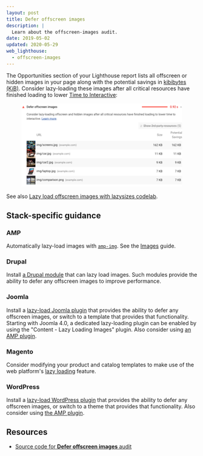 ```yaml
---
layout: post
title: Defer offscreen images
description: |
  Learn about the offscreen-images audit.
date: 2019-05-02
updated: 2020-05-29
web_lighthouse:
  - offscreen-images
---
```


The Opportunities section of your Lighthouse report lists
all offscreen or hidden images in your page
along with the potential savings in [kibibytes (KiB)](https://en.wikipedia.org/wiki/Kibibyte).
Consider lazy-loading these images
after all critical resources have finished loading
to lower [Time to Interactive](/interactive):

<figure class="w-figure">
  <img class="w-screenshot" src="offscreen-images.png" alt="A screenshot of the Lighthouse Defer offscreen images audit">
</figure>

See also [Lazy load offscreen images with lazysizes codelab](/codelab-use-lazysizes-to-lazyload-images).

## Stack-specific guidance

### AMP

Automatically lazy-load images with [`amp-img`](https://amp.dev/documentation/components/amp-img/).
See the [Images](https://amp.dev/documentation/guides-and-tutorials/develop/media_iframes_3p/#images)
guide.

### Drupal

Install [a Drupal module][drupal] that can lazy load images. Such modules
provide the ability to defer any offscreen images to improve performance.

### Joomla

Install a [lazy-load Joomla
plugin](https://extensions.joomla.org/instant-search/?jed_live%5Bquery%5D=lazy%20loading)
that provides the ability to defer any offscreen images, or switch to a template
that provides that functionality. Starting with Joomla 4.0, a dedicated
lazy-loading plugin can be enabled by using the "Content - Lazy Loading Images"
plugin. Also consider using [an AMP
plugin](https://extensions.joomla.org/instant-search/?jed_live%5Bquery%5D=amp).

### Magento

Consider modifying your product and catalog templates to make use of the web
platform's [lazy loading](/native-lazy-loading) feature.

### WordPress

Install a [lazy-load WordPress
plugin](https://wordpress.org/plugins/search/lazy+load/) that provides the
ability to defer any offscreen images, or switch to a theme that provides that
functionality. Also consider using [the AMP
plugin](https://wordpress.org/plugins/amp/).

## Resources

- [Source code for **Defer offscreen images** audit](https://github.com/GoogleChrome/lighthouse/blob/master/lighthouse-core/audits/byte-efficiency/offscreen-images.js)

[drupal]: https://www.drupal.org/project/project_module?f%5B0%5D=&f%5B1%5D=&f%5B2%5D=im_vid_3%3A67&f%5B3%5D=&f%5B4%5D=sm_field_project_type%3Afull&f%5B5%5D=&f%5B6%5D=&text=%22lazy+load%22&solrsort=iss_project_release_usage+desc&op=Search
[joomla]: https://extensions.joomla.org/instant-search/?jed_live%5Bquery%5D=lazy%20loading